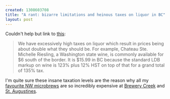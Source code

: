 ```yaml
--- 
created: 1308603708
title: "A rant: bizarre limitations and heinous taxes on liquor in BC"
layout: post
---
```

Couldn't help but link to [this](http://goo.gl/FmpsX):

<blockquote>We have excessively high taxes on liquor which result in prices being about double what they should be. For example, Chateau Ste. Michelle Riesling, a Washington state wine, is commonly available for $6 south of the border. It is $15.99 in BC because the standard LDB markup on wine is 123% plus 12% HST on top of that for a grand total of 135% tax.</blockquote>

I'm quite sure these insane taxation levels are the reason why all my [favourite NW microbrews](http://goo.gl/EPlfg) are so incredibly expensive at [Brewery Creek](http://brewerycreekliquorstore.com/) and [St. Augustines](http://goo.gl/dP8nS).
